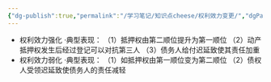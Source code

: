 ```yaml
---
{"dg-publish":true,"permalink":"/学习笔记/知识点cheese/权利效力变更/","dgPassFrontmatter":true,"created":"2024-07-14T11:17:34.029+08:00","updated":"2024-09-11T12:17:12.724+08:00"}
---
```


- 权利效力强化
·典型表现：
（1）抵押权由第二顺位提升为第一顺位
（2）动产抵押权发生后经过登记可以对抗第三人
（3）债务人给付迟延致使其责任加重
- 权利效力弱化
·典型表现：
（1）如抵押权由第一顺位变为第二顺位
（2）债权人受领迟延致使债务人的责任减轻
